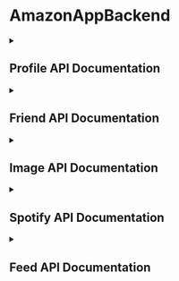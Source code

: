 # AmazonAppBackend
<details>
<summary><h2>Profile API Documentation</h2></summary>

## GetProfile

Retrieves the profile information for a given username.

**Endpoint:** `/api/profile/{username}`

**Method:** GET

### Request

- `{username}` (path parameter): The username of the profile to retrieve.

### Response

- Status: 200 OK
- Body:
  - `Username` (string): The username of the profile.
  - `Email` (string): The email address of the profile.
  - `Password` (string): The password of the profile.
  - `FirstName` (string): The first name of the profile.
  - `LastName` (string): The last name of the profile.

### Error Responses

- Status: 400 Bad Request
  - Body: Indicates that the provided username format is invalid.
- Status: 404 Not Found
  - Body: Indicates that no profile with the specified username was found.

### Description

This endpoint allows you to retrieve the profile information for a user based on their username. The username is provided as a path parameter in the URL. If the username format is invalid, a Bad Request (400) response is returned. If the profile is not found, a Not Found (404) response is returned with a corresponding error message. If successful, the endpoint returns the profile information in the response body.

## CreateProfile

Creates a new user profile.

**Endpoint:** `/api/profile`

**Method:** POST

### Request

- Body: The profile object containing the following fields:
  - `Username` (string, required): The username for the new profile.
  - `Email` (string, required): The email address for the new profile.
  - `Password` (string, required): The password for the new profile.
  - `FirstName` (string, required): The first name for the new profile.
  - `LastName` (string, required): The last name for the new profile.

### Response

- Status: 201 Created
- Headers:
  - `Location`: The URL of the newly created profile resource.
- Body:
  - `Username` (string): The username of the created profile.
  - `Email` (string): The email address of the created profile.
  - `Password` (string): The password of the created profile.
  - `FirstName` (string): The first name of the created profile.
  - `LastName` (string): The last name of the created profile.

### Error Responses

- Status: 409 Conflict
  - Body: Indicates that a profile with the provided username or email already exists, and a new profile cannot be created. The error message provides additional details.
- Status: 400 Bad Request
  - Body: Indicates that the request body contains invalid data or is missing required fields.
- Other Exceptions: The endpoint may throw various exceptions for unexpected errors.

### Description

This endpoint allows you to create a new user profile. The required user information, including username, email, password, first name, and last name, should be provided in the request body. Upon successful creation, a 201 Created response is returned along with the URL of the newly created profile resource in the `Location` header. If a profile with the same username or email already exists, a Conflict (409) response is returned with an error message. If the request body is invalid or missing required fields, a Bad Request (400) response is returned with details on the validation errors.

## Login

Logs in a user with their username or email and password.

**Endpoint:** `/api/profile/login`

**Method:** POST

### Request

- Body: The sign-in request object containing the following fields:
  - `LogInString` (string, required): The username or email of the user.
  - `Password` (string, required): The password for authentication.

### Response

- Status: 200 OK
- Body:
  - `Token` (string): The authentication token for the logged-in user.
  - `Expiration` (DateTime): The expiration date and time of the authentication token.
  - `Username` (string): The username of the logged-in user.

### Error Responses

- Status: 400 Bad Request
  - Body: Indicates that the provided password format is invalid.
- Status: 401 Unauthorized
  - Body: Indicates that the email or password is incorrect. Users are prompted to try again or sign up.
- Status: 404 Not Found
  - Body: Indicates that the provided username or email is invalid or not found.
- Other Exceptions: The endpoint may throw various exceptions for unexpected errors.

### Description

This endpoint allows users to log in by providing their username or email along with their password. The required information is provided in the request body. If the password format is invalid, a Bad Request (400) response is returned. If the provided email or password is incorrect, a Unauthorized (401) response is returned with a corresponding error message, prompting users to try again or sign up. If the provided username or email is invalid or not found, a Not Found (404) response is returned. Upon successful login, a 200 OK response is returned along with the authentication token, expiration details, and the username of the logged-in user.

## VerifyProfile

Verifies a user's profile by confirming their email address.

**Endpoint:** `/api/profile/verify`

**Method:** POST

### Request

- `Username` (string, required): The username of the user whose profile is being verified.
- `VerificationCode` (string, required): The verification code sent to the user's email.

### Response

- Status: 201 Created
- Body: The verified user's profile information.

### Error Responses

- Status: 401 Unauthorized
  - Body: Indicates that the provided verification code is incorrect.
- Status: 404 Not Found
  - Body: Indicates that the specified profile with the provided username was not found.
- Other Exceptions: The endpoint may throw various exceptions for unexpected errors.

### Description

This endpoint is used to verify a user's profile by confirming their email address. The user is required to provide their username and the verification code received in their email. If the verification code is incorrect, a Unauthorized (401) response is returned. If the specified profile with the provided username is not found, a Not Found (404) response is returned. Upon successful verification, a 201 Created response is returned, and the verified user's profile information is provided in the response body.

## ResendVerificationEmail

Resends the email verification link to a user's email address.

**Endpoint:** `/api/profile/verify/{username}`

**Method:** GET

### Request

- `{username}` (path parameter): The username of the user for whom the verification email should be resent.

### Response

- Status: 200 OK
- Body: Indicates that the email verification link has been successfully resent to the user's email address.

### Error Responses

- Status: 404 Not Found
  - Body: Indicates that the specified user with the provided username was not found.
- Other Exceptions: The endpoint may throw various exceptions for unexpected errors.

### Description

This endpoint allows users to request a resend of the email verification link to their email address. The username of the user for whom the verification email should be resent is provided as a path parameter in the URL. If the provided username format is invalid, a Bad Request (400) response is returned. If the specified user with the provided username is not found, a Not Found (404) response is returned. Upon successful resend of the verification email, a 200 OK response is returned, indicating that the email has been successfully sent to the user's email address.

## UpdateProfile

Updates a user's profile information.

**Endpoint:** `/api/profile/{username}`

**Method:** PUT

### Request

- `{username}` (path parameter): The username of the user whose profile is being updated.
- Body: The `PutProfile` object containing the following fields to be updated:
  - `FirstName` (string, required): The new first name for the user's profile.
  - `LastName` (string, required): The new last name for the user's profile.

### Response

- Status: 200 OK
- Body: Indicates that the user's profile has been successfully updated.

### Error Responses

- Status: 400 Bad Request
  - Body: Indicates that the request body contains invalid data or is missing required fields.
- Status: 401 Unauthorized
  - Body: Indicates that the user is not authorized to update this profile.
- Status: 404 Not Found
  - Body: Indicates that the specified user with the provided username was not found.
- Other Exceptions: The endpoint may throw various exceptions for unexpected errors.

### Description

This endpoint allows users to update their profile information, specifically the first name and last name. The username of the user whose profile is being updated is provided as a path parameter in the URL, and the updated information is provided in the request body as a `PutProfile` object. If the request body contains invalid data or is missing required fields, a Bad Request (400) response is returned with details on the validation errors. If the user is not authorized to update the profile, a Unauthorized (401) response is returned. If the specified user with the provided username is not found, a Not Found (404) response is returned. Upon successful update of the profile, a 200 OK response is returned, indicating that the user's profile has been successfully updated.

## DeleteProfile

Deletes a user's profile.

**Endpoint:** `/api/profile/{username}`

**Method:** DELETE

### Request

- `{username}` (path parameter): The username of the user whose profile is being deleted.

### Response

- Status: 200 OK
- Body: Indicates that the user's profile has been successfully deleted.

### Error Responses

- Status: 400 Bad Request
  - Body: Indicates that the provided username format is invalid.
- Status: 401 Unauthorized
  - Body: Indicates that the user is not authorized to delete this profile.
- Status: 404 Not Found
  - Body: Indicates that the specified user with the provided username was not found.
- Other Exceptions: The endpoint may throw various exceptions for unexpected errors.

### Description

This endpoint allows users to delete their profile. The username of the user whose profile is being deleted is provided as a path parameter in the URL. If the provided username format is invalid, a Bad Request (400) response is returned. If the user is not authorized to delete the profile, a Unauthorized (401) response is returned. If the specified user with the provided username is not found, a Not Found (404) response is returned. Upon successful deletion of the profile, a 200 OK response is returned, indicating that the user's profile has been successfully deleted.

## ResetPasswordRequest

Initiates a password reset request for a user's profile.

**Endpoint:** `/api/profile/reset/{username}`

**Method:** POST

### Request

- `{username}` (path parameter): The username of the user for whom a password reset request is initiated.

### Response

- Status: 200 OK
- Body: Indicates that a password reset request has been successfully initiated for the user.

### Error Responses

- Status: 404 Not Found
  - Body: Indicates that the specified user with the provided username was not found.
- Status: 409 Conflict
  - Body: Indicates that a password reset request has already been sent to the user.

### Description

This endpoint allows users to initiate a password reset request for their profile. The username of the user for whom the request is initiated is provided as a path parameter in the URL. If the specified user with the provided username is not found, a Not Found (404) response is returned. If a password reset request has already been sent to the user, a Conflict (409) response is returned. Upon successful initiation of the password reset request, a 200 OK response is returned, indicating that the request has been successfully initiated for the user.

## ResendResetEmail

Resends the password reset email to a user's email address.

**Endpoint:** `/api/profile/reset/{username}`

**Method:** GET

### Request

- `{username}` (path parameter): The username of the user for whom the password reset email should be resent.

### Response

- Status: 200 OK
- Body: Indicates that the password reset email has been successfully resent to the user's email address.

### Error Responses

- Status: 400 Bad Request
  - Body: Indicates that the provided username format is invalid.
- Status: 404 Not Found
  - Body: Indicates that the password reset request for the specified user with the provided username was not found.
- Other Exceptions: The endpoint may throw various exceptions for unexpected errors.

### Description

This endpoint allows users to request a resend of the password reset email to their email address. The username of the user for whom the password reset email should be resent is provided as a path parameter in the URL. If the provided username format is invalid, a Bad Request (400) response is returned. If the password reset request for the specified user with the provided username is not found, a Not Found (404) response is returned. Upon successful resend of the password reset email, a 200 OK response is returned, indicating that the email has been successfully sent to the user's email address.


## ResetPassword

Resets a user's password based on a password reset request.

**Endpoint:** `/api/profile/reset`

**Method:** PUT

### Request

- Body: The `ChangedPasswordRequest` object containing the following fields:
  - `Username` (string, required): The username of the user for whom the password is being reset.
  - `Code` (string, required): The code associated with the password reset request.
  - `Password` (string, required): The new password for the user's profile.

### Response

- Status: 200 OK
- Body: Indicates that the user's password has been successfully reset.

### Error Responses

- Status: 404 Not Found
  - Body: Indicates that the password reset request for the specified user with the provided username was not found.
- Status: 400 Bad Request
  - Body: Indicates that the request body contains invalid data or is missing required fields.
- Other Exceptions: The endpoint may throw various exceptions for unexpected errors.

### Description

This endpoint allows users to reset their password based on a password reset request. The required information is provided in the request body as a `ChangedPasswordRequest` object, which includes the username, the code associated with the password reset request, and the new password. If the password reset request for the specified user with the provided username is not found, a Not Found (404) response is returned. If the request body contains invalid data or is missing required fields, a Bad Request (400) response is returned with details on the validation errors. Upon successful password reset, a 200 OK response is returned, indicating that the user's password has been successfully reset.

</details>

<details>
<summary><h2>Friend API Documentation</h2></summary>
## GetFriends

Retrieves the list of friends for a user.

**Endpoint:** `/api/friends/{username}`

**Method:** GET

### Request

- `{username}` (path parameter): The username of the user for whom the list of friends is being retrieved.

### Response

- Status: 200 OK
- Body: A list of `Friend` objects representing the user's friends, each containing the following fields:
  - `Username` (string): The username of a friend.
  - `TimeAdded` (long): The timestamp indicating when the friend was added.

### Error Responses

- Status: 400 Bad Request
  - Body: Indicates that the provided username format is invalid.
- Status: 401 Unauthorized
  - Body: Indicates that the user is not authorized to access the friend list.
- Status: 404 Not Found
  - Body: Indicates that the specified user with the provided username was not found or that no friends were found for the user.
- Other Exceptions: The endpoint may throw various exceptions for unexpected errors.

### Description

This endpoint allows users to retrieve a list of their friends. The username of the user for whom the list of friends is being retrieved is provided as a path parameter in the URL. If the provided username format is invalid, a Bad Request (400) response is returned. If the user is not authorized to access the friend list, a Unauthorized (401) response is returned. If the specified user with the provided username is not found or if no friends were found for the user, a Not Found (404) response is returned. Upon successful retrieval of the friend list, a 200 OK response is returned, containing a list of `Friend` objects representing the user's friends, including their usernames and timestamps of when they were added.

## GetReceivedFriendRequests

Retrieves the list of received friend requests for a user.

**Endpoint:** `/api/friends/requests/{username}/received`

**Method:** GET

### Request

- `{username}` (path parameter): The username of the user for whom the list of received friend requests is being retrieved.

### Response

- Status: 200 OK
- Body: A list of `FriendRequest` objects representing the received friend requests, each containing the following fields:
  - `Sender` (string): The username of the sender of the friend request.
  - `Receiver` (string): The username of the receiver (current user) of the friend request.
  - `TimeAdded` (long): The timestamp indicating when the friend request was received.

### Error Responses

- Status: 400 Bad Request
  - Body: Indicates that the provided username format is invalid.
- Status: 401 Unauthorized
  - Body: Indicates that the user is not authorized to access received friend requests.
- Status: 404 Not Found
  - Body: Indicates that the specified user with the provided username was not found or that no friend requests were found for the user.
- Other Exceptions: The endpoint may throw various exceptions for unexpected errors.

### Description

This endpoint allows users to retrieve a list of received friend requests. The username of the user for whom the list of received friend requests is being retrieved is provided as a path parameter in the URL. If the provided username format is invalid, a Bad Request (400) response is returned. If the user is not authorized to access received friend requests, a Unauthorized (401) response is returned. If the specified user with the provided username is not found or if no friend requests were found for the user, a Not Found (404) response is returned. Upon successful retrieval of received friend requests, a 200 OK response is returned, containing a list of `FriendRequest` objects representing the received friend requests, including the sender's username, receiver's username, and timestamps of when they were received.

## GetSentFriendRequests

Retrieves the list of sent friend requests by a user.

**Endpoint:** `/api/friends/requests/{username}/sent`

**Method:** GET

### Request

- `{username}` (path parameter): The username of the user for whom the list of sent friend requests is being retrieved.

### Response

- Status: 200 OK
- Body: A list of `FriendRequest` objects representing the sent friend requests, each containing the following fields:
  - `Sender` (string): The username of the sender of the friend request.
  - `Receiver` (string): The username of the receiver of the friend request.
  - `TimeAdded` (long): The timestamp indicating when the friend request was sent.

### Error Responses

- Status: 400 Bad Request
  - Body: Indicates that the provided username format is invalid.
- Status: 401 Unauthorized
  - Body: Indicates that the user is not authorized to access sent friend requests.
- Status: 404 Not Found
  - Body: Indicates that the specified user with the provided username was not found or that no sent friend requests were found for the user.
- Other Exceptions: The endpoint may throw various exceptions for unexpected errors.

### Description

This endpoint allows users to retrieve a list of sent friend requests. The username of the user for whom the list of sent friend requests is being retrieved is provided as a path parameter in the URL. If the provided username format is invalid, a Bad Request (400) response is returned. If the user is not authorized to access sent friend requests, a Unauthorized (401) response is returned. If the specified user with the provided username is not found or if no sent friend requests were found for the user, a Not Found (404) response is returned. Upon successful retrieval of sent friend requests, a 200 OK response is returned, containing a list of `FriendRequest` objects representing the sent friend requests, including the sender's username, receiver's username, and timestamps of when they were sent.

## SendFriendRequest

Sends a friend request from one user to another.

**Endpoint:** `/api/friends/send`

**Method:** POST

### Request

- Body: A `CreateFriendRequest` object representing the friend request to be sent, containing the following fields:
  - `Sender` (string, required): The username of the sender of the friend request.
  - `Receiver` (string, required): The username of the receiver of the friend request.

### Response

- Status: 201 Created
- Headers: None
- Body: A success message indicating that the friend request has been sent, including the sender's username and the receiver's username.

### Error Responses

- Status: 400 Bad Request
  - Body: Indicates that the friend request is invalid or in an incorrect format.
- Status: 401 Unauthorized
  - Body: Indicates that the user is not authorized to send the friend request.
- Status: 403 Forbidden
  - Body: Indicates that sending the friend request is not allowed due to certain conditions.
- Status: 404 Not Found
  - Body: Indicates that the user or the target user for the friend request was not found.
- Status: 409 Conflict
  - Body: Indicates that the sender has already sent a friend request to the receiver or that the sender and receiver are already friends.
- Other Exceptions: The endpoint may throw various exceptions for unexpected errors.

### Description

This endpoint allows users to send friend requests to other users. The sender and receiver usernames are provided in the request body as part of the `CreateFriendRequest` object. If the friend request is invalid or in an incorrect format, a Bad Request (400) response is returned. If the user is not authorized to send the friend request, a Unauthorized (401) response is returned. If sending the friend request is not allowed due to certain conditions, a Forbidden (403) response may be returned. If the specified user or the target user for the friend request was not found, a Not Found (404) response is returned. If the sender has already sent a friend request to the receiver or if the sender and receiver are already friends, a Conflict (409) response is returned. Upon successful sending of the friend request, a 201 Created response is returned, including a success message indicating that the friend request has been sent, along with the sender's username and the receiver's username.

## AcceptFriendRequest

Accepts a friend request from one user to another, making them friends.

**Endpoint:** `/api/friends/accept`

**Method:** POST

### Request

- Body: A `FriendRequest` object representing the friend request to be accepted, containing the following fields:
  - `Sender` (string, required): The username of the sender of the friend request.
  - `Receiver` (string, required): The username of the receiver of the friend request.

### Response

- Status: 201 Created
- Headers: None
- Body: A success message indicating that the friend request has been accepted, including the sender's username and the receiver's username.

### Error Responses

- Status: 400 Bad Request
  - Body: Indicates that the friend request is invalid or in an incorrect format.
- Status: 401 Unauthorized
  - Body: Indicates that the user is not authorized to accept the friend request.
- Status: 404 Not Found
  - Body: Indicates that the user or the friend request was not found.
- Other Exceptions: The endpoint may throw various exceptions for unexpected errors.

### Description

This endpoint allows users to accept a friend request from another user, making them friends. The sender and receiver usernames are provided in the request body as part of the `FriendRequest` object. If the friend request is invalid or in an incorrect format, a Bad Request (400) response is returned. If the user is not authorized to accept the friend request, a Unauthorized (401) response is returned. If the specified user or the friend request was not found, a Not Found (404) response is returned. Upon successful acceptance of the friend request, a 201 Created response is returned, including a success message indicating that the friend request has been accepted, along with the sender's username and the receiver's username.


## RemoveFriend

Removes a friend relationship between two users.

**Endpoint:** `/api/friends`

**Method:** DELETE

### Request

- Body: A `FriendRequest` object representing the friend relationship to be removed, containing the following fields:
  - `Sender` (string, required): The username of one of the friends.
  - `Receiver` (string, required): The username of the other friend.

### Response

- Status: 200 OK
- Headers: None
- Body: A success message indicating that the friend relationship has been removed, including the usernames of the friends.

### Error Responses

- Status: 400 Bad Request
  - Body: Indicates that the friend relationship request is invalid or in an incorrect format.
- Status: 401 Unauthorized
  - Body: Indicates that the user is not authorized to remove the friend relationship.
- Status: 404 Not Found
  - Body: Indicates that the user or the friend relationship was not found.
- Other Exceptions: The endpoint may throw various exceptions for unexpected errors.

### Description

This endpoint allows users to remove a friend relationship between two users. The usernames of the two friends are provided in the request body as part of the `FriendRequest` object. If the friend relationship request is invalid or in an incorrect format, a Bad Request (400) response is returned. If the user is not authorized to remove the friend relationship, a Unauthorized (401) response is returned. If the specified user or the friend relationship was not found, a Not Found (404) response is returned. Upon successful removal of the friend relationship, a 200 OK response is returned, including a success message indicating that the friend relationship has been removed, along with the usernames of the friends.

## RemoveFriendRequest

Removes a friend request between two users.

**Endpoint:** `/api/friends/request`

**Method:** DELETE

### Request

- Body: A `FriendRequest` object representing the friend request to be removed, containing the following fields:
  - `Sender` (string, required): The username of the sender of the friend request.
  - `Receiver` (string, required): The username of the receiver of the friend request.

### Response

- Status: 200 OK
- Headers: None
- Body: A success message indicating that the friend request has been removed, including the usernames of the sender and receiver.

### Error Responses

- Status: 400 Bad Request
  - Body: Indicates that the friend request is invalid or in an incorrect format.
- Status: 401 Unauthorized
  - Body: Indicates that the user is not authorized to remove the friend request.
- Status: 404 Not Found
  - Body: Indicates that the user or the friend request was not found.
- Other Exceptions: The endpoint may throw various exceptions for unexpected errors.

### Description

This endpoint allows users to remove a friend request between two users. The usernames of the sender and receiver of the friend request are provided in the request body as part of the `FriendRequest` object. If the friend request is invalid or in an incorrect format, a Bad Request (400) response is returned. If the user is not authorized to remove the friend request, a Unauthorized (401) response is returned. If the specified user or the friend request was not found, a Not Found (404) response is returned. Upon successful removal of the friend request, a 200 OK response is returned, including a success message indicating that the friend request has been removed, along with the usernames of the sender and receiver.

</details>

<details>
<summary><h2>Image API Documentation</h2></summary>
The Images Controller handles the management of user profile images.

## UploadImage

**Endpoint:** `/api/images/{username}`

**Method:** POST

### Request

- Body: A binary image file to be uploaded as an `IFormFile`.
- Route Parameter:
  - `username` (string): The username of the user for whom the image is being uploaded.

### Response

- Status: 201 Created
- Headers: None
- Body: A success message indicating that the profile picture has been successfully posted.

### Error Responses

- Status: 400 Bad Request
  - Body: Indicates that the username format is invalid, the file type is not supported (PNG or JPEG), or the image size exceeds 5MB.
- Status: 401 Unauthorized
  - Body: Indicates that the user is not authorized to upload an image.
- Status: 404 Not Found
  - Body: Indicates that the user with the specified username was not found.
- Other Exceptions: The endpoint may throw various exceptions for unexpected errors.

## DownloadImage

**Endpoint:** `/api/images/{username}`

**Method:** GET

### Request

- Route Parameter:
  - `username` (string): The username of the user whose profile image is to be downloaded.

### Response

- Status: 200 OK
- Headers: `Content-Type` header indicating the content type of the image (e.g., "image/jpeg").
- Body: The binary image data.

### Error Responses

- Status: 400 Bad Request
  - Body: Indicates that the username format is invalid.
- Status: 404 Not Found
  - Body: Indicates that the profile picture for the specified username was not found.
- Other Exceptions: The endpoint may throw various exceptions for unexpected errors.

## DeleteImage

**Endpoint:** `/api/images/{username}`

**Method:** DELETE

### Request

- Route Parameter:
  - `username` (string): The username of the user for whom the profile image is to be deleted.

### Response

- Status: 200 OK
- Headers: None
- Body: A success message indicating that the profile picture has been successfully deleted.

### Error Responses

- Status: 404 Not Found
  - Body: Indicates that the profile picture for the specified username was not found.
- Status: 401 Unauthorized
  - Body: Indicates that the user is not authorized to delete the profile image.
- Other Exceptions: The endpoint may throw various exceptions for unexpected errors.

## Description

The Images Controller allows users to upload, download, and delete profile images. When uploading an image, the username of the user is provided as a route parameter, and the image is validated for format (PNG or JPEG) and size. If successful, the image is stored. Downloading an image requires providing the username as a route parameter, and the image data is returned in the response. Deleting an image also requires the username as a route parameter and deletes the associated profile image.

Please note that authorization is enforced to ensure that only authorized users can perform these actions.

</details>

<details>
<summary><h2>Spotify API Documentation</h2></summary>
  # Spotify Controller

The Spotify Controller provides endpoints for interacting with the Spotify API to retrieve song and playlist information.

## GetSpotifyToken

**Endpoint:** `/api/spotify/token`

**Method:** GET

### Request

- None

### Response

- Status: 200 OK
- Body: A Spotify access token.

### Error Responses

- Status: 400 Bad Request
  - Body: Indicates a failure to retrieve the Spotify access token.

## GetTrack

**Endpoint:** `/api/spotify/song`

**Method:** GET

### Request

- Query Parameters:
  - `songId` (string): The unique identifier of the song.
  - `token` (string): The Spotify access token.

### Response

- Status: 200 OK
- Body: A `Song` object representing the song with details such as ID, name, image URL, and artists.

### Error Responses

- Status: 401 Unauthorized
  - Body: Indicates that the provided Spotify access token has expired.
- Status: 404 Not Found
  - Body: Indicates a failure to retrieve the song information.

## GetAlbum

**Endpoint:** `/api/spotify/album`

**Method:** GET

### Request

- Query Parameters:
  - `albumId` (string): The unique identifier of the album.
  - `token` (string): The Spotify access token.

### Response

- Status: 200 OK
- Body: A list of `Song` objects representing the songs in the specified album, including details such as ID, name, image URL, and artists.

### Error Responses

- Status: 401 Unauthorized
  - Body: Indicates that the provided Spotify access token has expired.
- Status: 404 Not Found
  - Body: Indicates a failure to retrieve the album's tracklist.

## GetPlaylist

**Endpoint:** `/api/spotify/playlist`

**Method:** GET

### Request

- Query Parameters:
  - `playlistId` (string): The unique identifier of the playlist.
  - `token` (string): The Spotify access token.

### Response

- Status: 200 OK
- Body: A list of `Song` objects representing the songs in the specified playlist, including details such as ID, name, image URL, and artists.

### Error Responses

- Status: 401 Unauthorized
  - Body: Indicates that the provided Spotify access token has expired.
- Status: 404 Not Found
  - Body: Indicates a failure to retrieve the playlist's tracklist.

## Description

The Spotify Controller allows users to obtain Spotify access tokens and retrieve song information from Spotify's catalog. The `GetSpotifyToken` endpoint retrieves a Spotify access token, which can be used for subsequent requests to the Spotify API. The other endpoints (`GetTrack`, `GetAlbum`, and `GetPlaylist`) allow users to retrieve song information based on the song, album, or playlist ID, respectively, using the Spotify access token.

Please note that the endpoints may return error responses in case of token expiration or failure to retrieve song/playlist information from Spotify.
</details>
<details>
<summary><h2>Feed API Documentation</h2></summary>
# Feed Controller

The Feed Controller provides endpoints for managing user posts and retrieving posts from friends.

## AddPost (Spotify)

**Endpoint:** `/api/feed/spotify`

**Method:** POST

### Request

- Body: `PostRequest` object containing the following properties:
  - `Username` (string, required): The username of the user posting.
  - `ContentId` (string, required): The unique identifier of the content (e.g., a Spotify track) being posted.

### Response

- Status: 200 OK
- Body: A new `Post` object representing the created post.

### Error Responses

- Status: 400 Bad Request
  - Body: Indicates that the provided username is in an invalid format.
- Status: 401 Unauthorized
  - Body: Indicates that the user is not authorized to perform this action.
- Status: 404 Not Found
  - Body: Indicates that the user's profile was not found.
- Status: 409 Conflict
  - Body: Indicates that a post with the same content already exists.
- Status: 401 Unauthorized
  - Body: Indicates that the user is not authorized to perform this action.

## DeletePost

**Endpoint:** `/api/feed`

**Method:** DELETE

### Request

- Body: `DeletePostRequest` object containing the following properties:
  - `Username` (string, required): The username of the user whose post is to be deleted.
  - `Platform` (string, required): The platform associated with the post (e.g., "spotify").

### Response

- Status: 200 OK
- Body: Indicates that the post was successfully deleted.

### Error Responses

- Status: 400 Bad Request
  - Body: Indicates that the request is invalid (e.g., missing required properties).
- Status: 401 Unauthorized
  - Body: Indicates that the user is not authorized to perform this action.
- Status: 404 Not Found
  - Body: Indicates that the post was not found.
- Status: 401 Unauthorized
  - Body: Indicates that the user is not authorized to perform this action.

## GetPostsOfFriends

**Endpoint:** `/api/feed`

**Method:** GET

### Request

- Query Parameters:
  - `username` (string, required): The username of the user whose friend posts are to be retrieved.
  - `pageNumber` (int, optional): The page number for paginated results (default is 1).
  - `pageSize` (int, optional): The number of posts per page (default is 12).

### Response

- Status: 200 OK
- Body: An `EnumeratePostResponse` object containing a list of `Post` objects representing friend posts and a `NextURI` string that provides the URI for the next page of results (if available).

### Error Responses

- Status: 400 Bad Request
  - Body: Indicates that the request is invalid (e.g., invalid username format or page number/page size less than 1).
- Status: 401 Unauthorized
  - Body: Indicates that the user is not authorized to perform this action.
- Status: 404 Not Found
  - Body: Indicates that no more friend posts were found for the user.

## Description

The Feed Controller allows users to create and delete posts related to content from various platforms (e.g., Spotify). Users can add a new post (`AddPost`) associated with their username and content ID. Posts can be deleted (`DeletePost`) based on the username and platform. Users can also retrieve posts from friends (`GetPostsOfFriends`) in a paginated manner.

Please note that the endpoints may return error responses in case of invalid requests, unauthorized access, post not found, or other exceptional situations.

</details>
